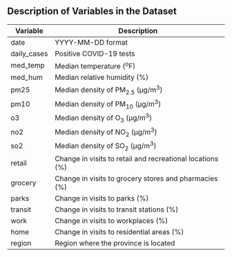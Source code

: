 




## Description of Variables in the Dataset
| Variable    | Description                                                                                                 |
|-------------|-------------------------------------------------------------------------------------------------------------|
| date        | YYYY-MM-DD format                                                                                           |
| daily_cases | Positive COVID-19 tests                                                                                     |
| med_temp    | Median temperature (<sup>o</sup>F)                                                                          |
| med_hum     | Median relative humidity (%)                                                                                |
| pm25        | Median density of PM<sub>2.5</sub> (µg/m<sup>3</sup>)                                                       |
| pm10        | Median density of PM<sub>10</sub> (µg/m<sup>3</sup>)                                                        |
| o3          | Median density of O<sub>3</sub> (µg/m<sup>3</sup>)                                                          |
| no2         | Median density of NO<sub>2</sub> (µg/m<sup>3</sup>)                                                         |
| so2         | Median density of SO<sub>2</sub> (µg/m<sup>3</sup>)                                                         |
| retail      | Change in visits to retail and recreational locations (%)                                                   |
| grocery     | Change in visits to grocery stores and pharmacies (%)                                                       |
| parks       | Change in visits to parks (%)                                                                               |
| transit     | Change in visits to transit stations (%)                                                                    |
| work        | Change in visits to workplaces (%)                                                                          |
| home        | Change in visits to residential areas (%)                                                                   |
| region      | Region where the province is located                                                                        |
